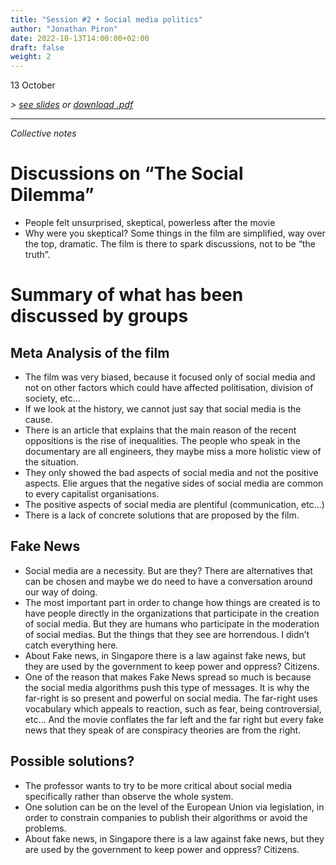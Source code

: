 ```yaml
---
title: "Session #2 • Social media politics"
author: "Jonathan Piron"
date: 2022-10-13T14:00:00+02:00
draft: false
weight: 2
---
```


13 October

_> [see slides](/slides/session2.htm) or [download .pdf](/files/LSPRI2224_slides_session2.pdf)_

---

_Collective notes_

# Discussions on “The Social Dilemma”

- People felt unsurprised, skeptical, powerless after the movie
- Why were you skeptical? Some things in the film are simplified, way over the top, dramatic. The film is there to spark discussions, not to be “the truth”.


# Summary of what has been discussed by groups

## Meta Analysis of the film

- The film was very biased, because it focused only of social media and not on other factors which could have affected politisation, division of society, etc…
- If we look at the history, we cannot just say that social media is the cause.
- There is an article that explains that the main reason of the recent oppositions is the rise of inequalities. The people who speak in the documentary are all engineers, they maybe miss a more holistic view of the situation.
- They only showed the bad aspects of social media and not the positive aspects. Elie argues that the negative sides of social media are common to every capitalist organisations.
- The positive aspects of social media are plentiful (communication, etc…)
- There is a lack of concrete solutions that are proposed by the film. 


## Fake News

- Social media are a necessity. But are they? There are alternatives that can be chosen and maybe we do need to have a conversation around our way of doing.
- The most important part in order to change how things are created is to have people directly in the organizations that participate in the creation of social media. But they are humans who participate in the moderation of social medias. But the things that they see are horrendous. I didn’t catch everything here.
- About Fake news, in Singapore there is a law against fake news, but they are used by the government to keep power and oppress? Citizens.
- One of the reason that makes Fake News spread so much is because the social media algorithms push this type of messages. It is why the far-right is so present and powerful on social media. The far-right uses vocabulary which appeals to reaction, such as fear, being controversial, etc… And the movie conflates the far left and the far right but every fake news that they speak of are conspiracy theories are from the right.


## Possible solutions?

- The professor wants to try to be more critical about social media specifically rather than observe the whole system.
- One solution can be on the level of the European Union via legislation, in order to constrain companies to publish their algorithms or avoid the problems.
- About fake news, in Singapore there is a law against fake news, but they are used by the government to keep power and oppress? Citizens.